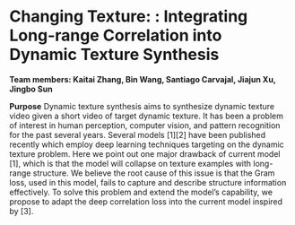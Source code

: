 # Changing Texture: : Integrating Long-range Correlation into Dynamic Texture Synthesis

**Team members: Kaitai Zhang, Bin Wang, Santiago Carvajal, Jiajun Xu, Jingbo Sun**

**Purpose**
Dynamic texture synthesis aims to synthesize dynamic texture video given a short video of target dynamic texture. It has been a problem of interest in human perception, computer vision, and pattern recognition for the past several years. Several models [1][2] have been published recently which employ deep learning techniques targeting on the dynamic texture problem.
Here we point out one major drawback of current model [1], which is that the model will collapse on texture examples with long-range structure. We believe the root cause of this issue is that the Gram loss, used in this model, fails to capture and describe structure information effectively. To solve this problem and extend the model’s capability, we propose to adapt the deep correlation loss into the current model inspired by [3].
